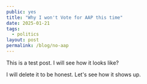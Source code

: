 ```yaml
---
public: yes
title: "Why I won't Vote for AAP this time"
date: 2025-01-21
tags:
  - politics
layout: post
permalink: /blog/no-aap
---
```




This is a test post. I will see how it looks like?

I will delete it to be honest. Let's see how it shows up. 
